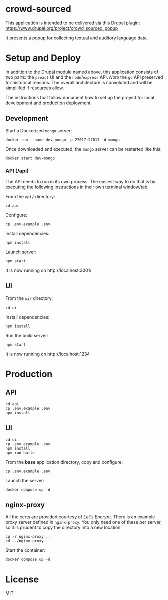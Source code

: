 crowd-sourced
=============

This application is intended to be delivered via this Drupal plugin: https://www.drupal.org/project/crowd_sourced_popup

It presents a popup for collecting textual and auditory language data.

# Setup and Deploy

In addition to the Drupal module named above, this application consists of two parts: the `preact` UI and the `node`/`express` API. _Note_ the `go` API preserved for historical reasons. The overall architecture is convoluted and will be simpilifed if resources allow.

The instructions that follow document how to set up the project for local development and production deployment.

## Development

Start a Dockerized `mongo` server:

```
docker run --name dev-mongo -p 27017:27017 -d mongo
```

Once downloaded and executed, the `mongo` server can be restarted like this:

```
docker start dev-mongo
```

### API (/api)

The API needs to run in its own process. The easiest way to do that is by executing the following instructions in their own terminal window/tab.

From the `api/` directory:

```
cd api
```

Configure:

```
cp .env.example .env
```

Install dependencies:

```
npm install
```

Launch server:

```
npm start
```

It is now running on http://localhost:3001/

## UI

From the `ui/` directory:

```
cd ui
```

Install dependencies:

```
npm install
```

Run the build server:

```
npm start
```

It is now running on http://localhost:1234

# Production

## API

```
cd api
cp .env.example .env
npm install
```

## UI

```
cd ui
cp .env.example .env
npm install
npm run build
```

From the **base** application directory, copy and configure:

```
cp .env.example .env
```

Launch the server:

```
docker compose up -d
```

## nginx-proxy

All the certs are provided courtesy of _Let's Encrypt_. There is an example proxy server defined in `nginx-proxy`. You only need one of these per server, so it is prudent to copy the directory into a new location:

```
cp -r nginx-proxy ..
cd ../nginx-proxy
```

Start the container:

```
docker compose up -d
```

# License

MIT

